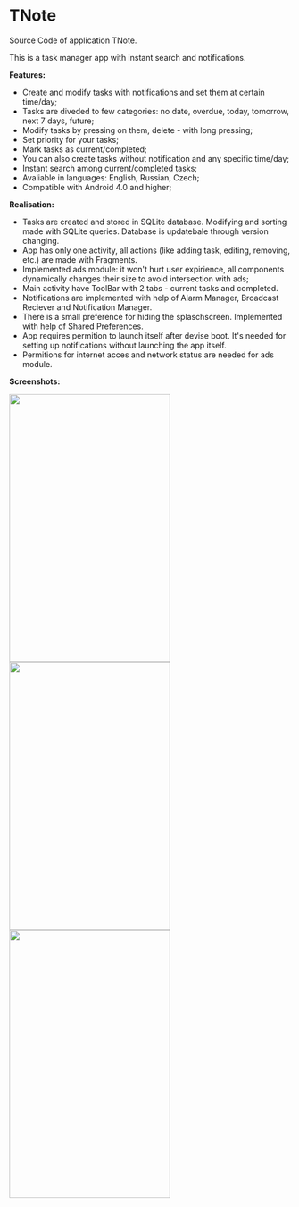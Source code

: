 # TNote
Source Code of application TNote.

This is a task manager app with instant search and notifications.

<b>Features:</b>
- Create and modify tasks with notifications and set them at certain time/day;
- Tasks are diveded to few categories: no date, overdue, today, tomorrow, next 7 days, future;
- Modify tasks by pressing on them, delete - with long pressing;
- Set priority for your tasks;
- Mark tasks as current/completed;
- You can also create tasks without notification and any specific time/day;
- Instant search among current/completed tasks;
- Avaliable in languages: English, Russian, Czech;
- Compatible with Android 4.0 and higher;


<b>Realisation:</b>
- Tasks are created and stored in SQLite database. Modifying and sorting made with SQLite queries. Database is updatebale through version changing.
- App has only one activity, all actions (like adding task, editing, removing, etc.) are made with Fragments.
- Implemented ads module: it won't hurt user expirience, all components dynamically changes their size to avoid intersection with ads;
- Main activity have ToolBar with 2 tabs - current tasks and completed.
- Notifications are implemented with help of Alarm Manager, Broadcast Reciever and Notification Manager.
- There is a small preference for hiding the splaschscreen. Implemented with help of Shared Preferences.
- App requires permition to launch itself after devise boot. It's  needed for setting up notifications without launching the app itself.
- Permitions for internet acces and network status are needed for ads module.


<b>Screenshots:</b>

<img src="https://cloud.githubusercontent.com/assets/17985872/13971800/83640d72-f093-11e5-9e43-53bfa8347562.png" width="288" height="480" />
<img src="https://cloud.githubusercontent.com/assets/17985872/13971799/836062ee-f093-11e5-8076-03a1eb03eaec.png" width="288" height="480" />
<img src="https://cloud.githubusercontent.com/assets/17985872/13971798/8360164a-f093-11e5-8021-ac6f7b5d027b.png" width="288" height="480" />
